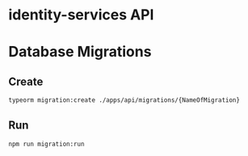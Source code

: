 # identity-services API

# Database Migrations

## Create

```bash
typeorm migration:create ./apps/api/migrations/{NameOfMigration}
```

## Run

```bash
npm run migration:run
```
